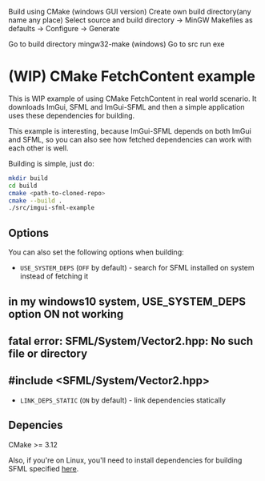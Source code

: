 Build using CMake (windows GUI version)
Create own build directory(any name any place)
Select source and build directory
-> MinGW Makefiles as defaults
-> Configure
-> Generate 

Go to build directory
mingw32-make (windows)
Go to src 
run exe


(WIP) CMake FetchContent example
==========================

This is WIP example of using CMake FetchContent in real world scenario. It
downloads ImGui, SFML and ImGui-SFML and then a simple application uses these
dependencies for building.

This example is interesting, because ImGui-SFML depends on both ImGui and SFML,
so you can also see how fetched dependencies can work with each other is well.

Building is simple, just do:

```sh
mkdir build
cd build
cmake <path-to-cloned-repo>
cmake --build .
./src/imgui-sfml-example
```

Options
-------

You can also set the following options when building:

* `USE_SYSTEM_DEPS` (`OFF` by default) - search for SFML installed on system instead of fetching it
## in my windows10 system, USE_SYSTEM_DEPS option ON not working 
## fatal error: SFML/System/Vector2.hpp: No such file or directory
##  #include <SFML/System/Vector2.hpp>
 
 
* `LINK_DEPS_STATIC` (`ON` by default) - link dependencies statically


Depencies
---

CMake >= 3.12

Also, if you're on Linux, you'll need to install dependencies for building SFML
specified
[here](https://www.sfml-dev.org/tutorials/2.5/compile-with-cmake.php#installing-dependencies).
